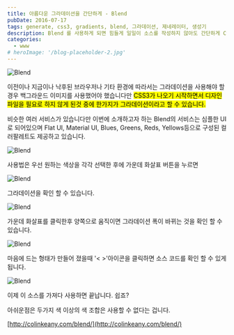 ```yaml
---
title: 아름다운 그라데이션을 간단하게 - Blend
pubDate: 2016-07-17
tags: generate, css3, gradients, blend, 그라데이션, 제네레이터, 생성기
description: Blend 를 사용하게 되면 힘들게 일일이 소스를 작성하지 않아도 간단하게 CSS3로 된 그라데이션을 만들 수 있습니다
categories:
  - www
# heroImage: '/blog-placeholder-2.jpg'
---
```


![Blend](https://c7.staticflickr.com/9/8849/28242982646_10d4db1660_b.jpg)

이전이나 지금이나 낙후된 브라우저나 기타 환경에 따라서는 그라데이션을 사용해야 할 경우 백그라운드 이미지를 사용했어야 했습니다만 <mark>CSS3가 나오기 시작하면서 디자인파일을 필요로 하지 않게 된것 중에 한가지가 그라데이션이라고 할 수 있습니다.</mark>

비슷한 여러 서비스가 있습니다만 이번에 소개하고자 하는 Blend의 서비스는 심플한 UI로 되어있으며 Flat UI, Material UI, Blues, Greens, Reds, Yellows등으로 구성된 컬러팔레트도 제공하고 있습니다.

![Blend](https://c4.staticflickr.com/9/8608/28198689051_8d8fa1c868_b.jpg)

사용법은 우선 원하는 색상을 각각 선택한 후에 가운데 화살표 버튼을 누르면

![Blend](https://c1.staticflickr.com/9/8641/28173235152_9bafca1f4d_b.jpg)

그라데이션을 확인 할 수 있습니다.

![Blend](https://c6.staticflickr.com/9/8566/27661758093_b5cd1b0528_b.jpg)

가운데 화살표를 클릭한후 양쪽으로 움직이면 그라데이션 폭이 바뀌는 것을 확인 할 수 있습니다.

![Blend](https://c5.staticflickr.com/9/8894/28173235532_3fc0d07708_b.jpg)

마음에 드는 형태가 만들어 졌을때 '&lt; &gt;'아이콘을 클릭하면 소스 코드를 확인 할 수 있게 됩니다.

![Blend](https://c2.staticflickr.com/9/8587/28277141105_aa9c744570_b.jpg)

이제 이 소스를 가져다 사용하면 끝납니다. 쉽죠?

아쉬운점은 두가지 색 이상의 색 조합은 사용할 수 없다는 겁니다.

[http://colinkeany.com/blend/](http://colinkeany.com/blend/)
